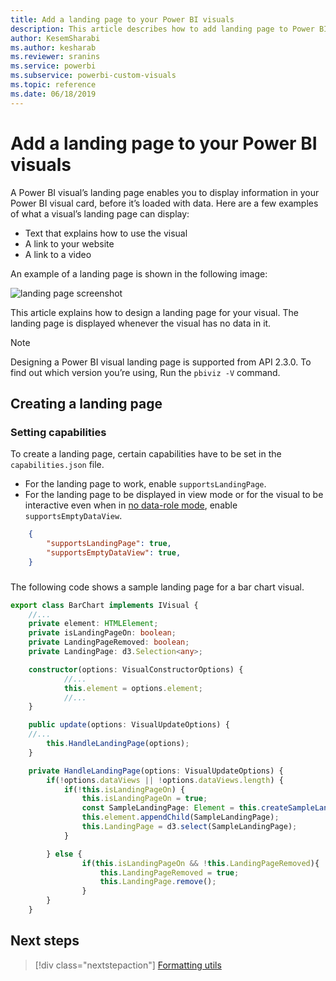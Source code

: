 ```yaml
---
title: Add a landing page to your Power BI visuals
description: This article describes how to add landing page to Power BI visuals.
author: KesemSharabi
ms.author: kesharab
ms.reviewer: sranins
ms.service: powerbi
ms.subservice: powerbi-custom-visuals
ms.topic: reference
ms.date: 06/18/2019
---
```


# Add a landing page to your Power BI visuals

A Power BI visual’s landing page enables you to display information in your Power BI visual card, before it’s loaded with data. Here are a few examples of what a visual’s landing page can display:

* Text that explains how to use the visual
* A link to your website
* A link to a video

An example of a landing page is shown in the following image:

![landing page screenshot](media/landing-page/app-landing-page.png)

This article explains how to design a landing page for your visual. The landing page is displayed whenever the visual has no data in it.

>[!NOTE]
>Designing a Power BI visual landing page is supported from API 2.3.0. To find out which version you’re using, Run the `pbiviz -V` command.

## Creating a landing page

### Setting capabilities

To create a landing page, certain capabilities have to be set in the `capabilities.json` file.

* For the landing page to work, enable `supportsLandingPage`.
* For the landing page to be displayed in view mode or for the visual to be interactive even when in [no data-role mode](no-dataroles-support?tabs=NoDataroles), enable `supportsEmptyDataView`.

```json
    {
        "supportsLandingPage": true,
        "supportsEmptyDataView": true,
    }
```

###

The following code shows a sample landing page for a bar chart visual.

```typescript
export class BarChart implements IVisual {
    //...
    private element: HTMLElement;
    private isLandingPageOn: boolean;
    private LandingPageRemoved: boolean;
    private LandingPage: d3.Selection<any>;

    constructor(options: VisualConstructorOptions) {
            //...
            this.element = options.element;
            //...
    }

    public update(options: VisualUpdateOptions) {
    //...
        this.HandleLandingPage(options);
    }

    private HandleLandingPage(options: VisualUpdateOptions) {
        if(!options.dataViews || !options.dataViews.length) {
            if(!this.isLandingPageOn) {
                this.isLandingPageOn = true;
                const SampleLandingPage: Element = this.createSampleLandingPage(); //create a landing page
                this.element.appendChild(SampleLandingPage);
                this.LandingPage = d3.select(SampleLandingPage);
            }

        } else {
                if(this.isLandingPageOn && !this.LandingPageRemoved){
                    this.LandingPageRemoved = true;
                    this.LandingPage.remove();
                }
        }
    }
```

## Next steps

>[!div class="nextstepaction"]
>[Formatting utils](utils-formatting.md)